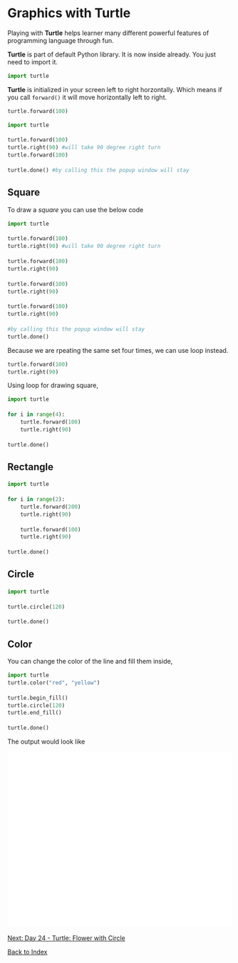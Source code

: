 # Graphics with Turtle

Playing with **Turtle** helps learner many different powerful features of programming language through fun.

**Turtle** is part of default Python library. It is now inside already. You just need to import it.

```python
import turtle
```

**Turtle** is initialized in your screen left to right horzontally. Which means if you call `forward()` it will move horizontally left to right.

```python
turtle.forward(100)
```

```python
import turtle

turtle.forward(100)
turtle.right(90) #will take 90 degree right turn
turtle.forward(100)

turtle.done() #by calling this the popup window will stay
```

## Square

To draw a *square* you can use the below code

```python
import turtle

turtle.forward(100)
turtle.right(90) #will take 90 degree right turn

turtle.forward(100)
turtle.right(90)

turtle.forward(100)
turtle.right(90)

turtle.forward(100)
turtle.right(90)

#by calling this the popup window will stay
turtle.done()
```

Because we are rpeating the same set four times, we can use loop instead.

```python
turtle.forward(100)
turtle.right(90)
```

Using loop for drawing square,

```python
import turtle

for i in range(4):
    turtle.forward(100)
    turtle.right(90)

turtle.done()
```

## Rectangle

```python
import turtle

for i in range(2):
    turtle.forward(200)
    turtle.right(90)

    turtle.forward(100)
    turtle.right(90)

turtle.done()
```

## Circle

```python
import turtle

turtle.circle(120)

turtle.done()
```

## Color

You can change the color of the line and fill them inside,

```python
import turtle
turtle.color("red", "yellow")

turtle.begin_fill()
turtle.circle(120)
turtle.end_fill()

turtle.done()
```

The output would look like

![circle](/img/turtle/circle.gif)

[Next: Day 24 - Turtle: Flower with Circle](24-day24.md)

[Back to Index](index.md)
